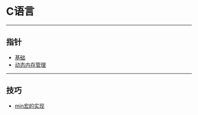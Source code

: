 # C语言
---

## 指针
- [基础](pointer/basic.md)
- [动态内存管理](pointer/dynamic_mm.md)

---
## 技巧
- [min宏的实现](tips/min_macro.md)
